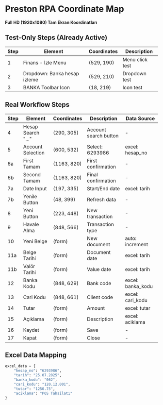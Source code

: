 # Preston RPA Coordinate Map
**Full HD (1920x1080) Tam Ekran Koordinatları**

## Test-Only Steps (Already Active)
| Step | Element | Coordinates | Description |
|------|---------|-------------|-------------|
| 1 | Finans - İzle Menu | (529, 190) | Menu click test |
| 2 | Dropdown: Banka hesap izleme | (529, 210) | Dropdown test |
| 3 | BANKA Toolbar Icon | (18, 219) | Icon test |

## Real Workflow Steps
| Step | Element | Coordinates | Description | Data Source |
|------|---------|-------------|-------------|-------------|
| 4 | Hesap Search "..." | (290, 305) | Account search button | - |
| 5 | Account Selection | (600, 532) | Select: 6293986 | excel: hesap_no |
| 6a | First Tamam | (1163, 820) | First confirmation | - |
| 6b | Second Tamam | (1163, 820) | Final confirmation | - |
| 7a | Date Input | (197, 335) | Start/End date | excel: tarih |
| 7b | Yenile Button | (48, 399) | Refresh data | - |
| 8 | Yeni Button | (223, 448) | New transaction | - |
| 9 | Havale Alma | (848, 566) | Transaction type | - |
| 10 | Yeni Belge | (form) | New document | auto: increment |
| 11a | Belge Tarihi | (form) | Document date | excel: tarih |
| 11b | Valör Tarihi | (form) | Value date | excel: tarih |
| 12 | Banka Kodu | (848, 629) | Bank code | excel: banka_kodu |
| 13 | Cari Kodu | (848, 661) | Client code | excel: cari_kodu |
| 14 | Tutar | (form) | Amount | excel: tutar |
| 15 | Açıklama | (form) | Description | excel: aciklama |
| 16 | Kaydet | (form) | Save | - |
| 17 | Kapat | (form) | Close | - |

## Excel Data Mapping
```python
excel_data = {
    "hesap_no": "6293986",
    "tarih": "25.07.2025", 
    "banka_kodu": "062",
    "cari_kodu": "120.12.001",
    "tutar": "1250.75",
    "aciklama": "POS Tahsilatı"
}
```
